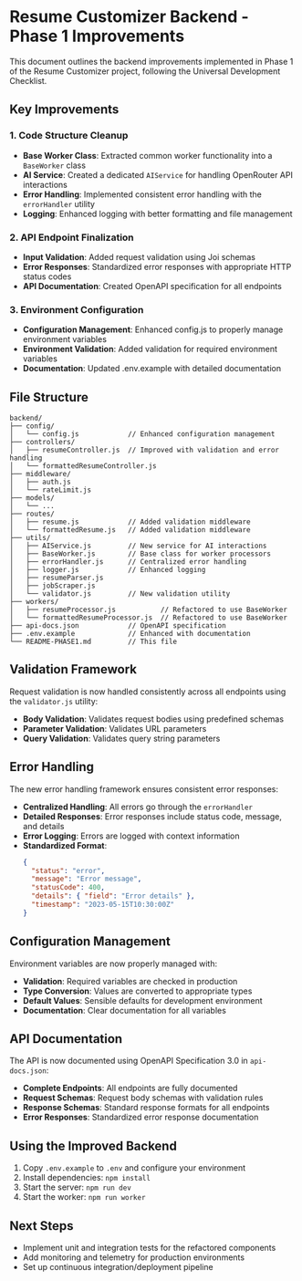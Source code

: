 # Resume Customizer Backend - Phase 1 Improvements

This document outlines the backend improvements implemented in Phase 1 of the Resume Customizer project, following the Universal Development Checklist.

## Key Improvements

### 1. Code Structure Cleanup

- **Base Worker Class**: Extracted common worker functionality into a `BaseWorker` class
- **AI Service**: Created a dedicated `AIService` for handling OpenRouter API interactions
- **Error Handling**: Implemented consistent error handling with the `errorHandler` utility
- **Logging**: Enhanced logging with better formatting and file management

### 2. API Endpoint Finalization

- **Input Validation**: Added request validation using Joi schemas
- **Error Responses**: Standardized error responses with appropriate HTTP status codes
- **API Documentation**: Created OpenAPI specification for all endpoints

### 3. Environment Configuration

- **Configuration Management**: Enhanced config.js to properly manage environment variables
- **Environment Validation**: Added validation for required environment variables
- **Documentation**: Updated .env.example with detailed documentation

## File Structure

```
backend/
├── config/
│   └── config.js            // Enhanced configuration management
├── controllers/
│   ├── resumeController.js  // Improved with validation and error handling
│   └── formattedResumeController.js
├── middleware/
│   ├── auth.js
│   └── rateLimit.js
├── models/
│   └── ...
├── routes/
│   ├── resume.js            // Added validation middleware
│   └── formattedResume.js   // Added validation middleware
├── utils/
│   ├── AIService.js         // New service for AI interactions
│   ├── BaseWorker.js        // Base class for worker processors
│   ├── errorHandler.js      // Centralized error handling
│   ├── logger.js            // Enhanced logging
│   ├── resumeParser.js
│   ├── jobScraper.js
│   └── validator.js         // New validation utility
├── workers/
│   ├── resumeProcessor.js           // Refactored to use BaseWorker
│   └── formattedResumeProcessor.js  // Refactored to use BaseWorker
├── api-docs.json            // OpenAPI specification
├── .env.example             // Enhanced with documentation
└── README-PHASE1.md         // This file
```

## Validation Framework

Request validation is now handled consistently across all endpoints using the `validator.js` utility:

- **Body Validation**: Validates request bodies using predefined schemas
- **Parameter Validation**: Validates URL parameters 
- **Query Validation**: Validates query string parameters

## Error Handling

The new error handling framework ensures consistent error responses:

- **Centralized Handling**: All errors go through the `errorHandler`
- **Detailed Responses**: Error responses include status code, message, and details
- **Error Logging**: Errors are logged with context information
- **Standardized Format**:
  ```json
  {
    "status": "error",
    "message": "Error message",
    "statusCode": 400,
    "details": { "field": "Error details" },
    "timestamp": "2023-05-15T10:30:00Z"
  }
  ```

## Configuration Management

Environment variables are now properly managed with:

- **Validation**: Required variables are checked in production
- **Type Conversion**: Values are converted to appropriate types
- **Default Values**: Sensible defaults for development environment
- **Documentation**: Clear documentation for all variables

## API Documentation

The API is now documented using OpenAPI Specification 3.0 in `api-docs.json`:

- **Complete Endpoints**: All endpoints are fully documented
- **Request Schemas**: Request body schemas with validation rules
- **Response Schemas**: Standard response formats for all endpoints
- **Error Responses**: Standardized error response documentation

## Using the Improved Backend

1. Copy `.env.example` to `.env` and configure your environment
2. Install dependencies: `npm install`
3. Start the server: `npm run dev`
4. Start the worker: `npm run worker`

## Next Steps

- Implement unit and integration tests for the refactored components
- Add monitoring and telemetry for production environments
- Set up continuous integration/deployment pipeline
